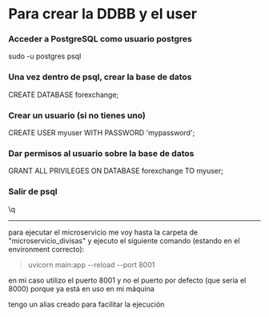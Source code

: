 # Para crear la DDBB y el user

### Acceder a PostgreSQL como usuario postgres
sudo -u postgres psql

### Una vez dentro de psql, crear la base de datos
CREATE DATABASE forexchange;

### Crear un usuario (si no tienes uno)
CREATE USER myuser WITH PASSWORD 'mypassword';

### Dar permisos al usuario sobre la base de datos
GRANT ALL PRIVILEGES ON DATABASE forexchange TO myuser;

### Salir de psql
\q


---


para ejecutar el microservicio me voy hasta la carpeta de "microservicio_divisas" y ejecuto el siguiente comando (estando en el environment correcto):

> uvicorn main:app --reload --port 8001

en mi caso utilizo el puerto 8001 y no el puerto por defecto (que sería el 8000) porque ya está en uso en mi máquina

tengo un alias creado para facilitar la ejecución
